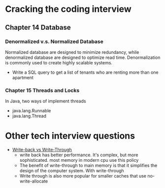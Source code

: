 # Cracking the coding interview
## Chapter 14 Database
### Denormalized v.s. Normalized Database
Normalized database are designed to minimize redundancy, while denormalized database are designed to optimize read time. Denormalization is commonly used to create highly scalable systems.
- Write a SQL query to get a list of tenants who are renting more than one apartment

### Chapter 15 Threads and Locks
In Java, two ways of implement threads
- java.lang.Runnable
- java.lang.Thread


# Other tech interview questions
- [Write-back vs Write-Through](https://stackoverflow.com/questions/27087912/write-back-vs-write-through)
  * write back has better performance. It's complex, but more sophisticated. most memory in modern cpu use this policy
  * The benefit of write-through to main memory is that it simplifies the design of the computer system. With write-through
  * Write through is also more popular for smaller caches that use no-write-allocate

